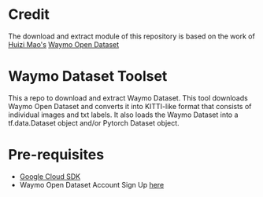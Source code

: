 # Credit
The download and extract module of this repository is based on the work of 
[Huizi Mao's](!https://github.com/RalphMao) [Waymo Open Dataset](!https://github.com/codesteller/waymo-dataset-tool)

# Waymo Dataset Toolset
This a repo to download and extract Waymo Dataset. This tool downloads Waymo Open Dataset and converts it into KITTI-like format that consists of individual images and txt labels. It also loads the Waymo Dataset into a tf.data.Dataset object and/or Pytorch Dataset object.

# Pre-requisites
- [Google Cloud SDK](!https://cloud.google.com/sdk/docs/install-sdk)
- Waymo Open Dataset Account Sign Up [here](!https://waymo.com/open/)

